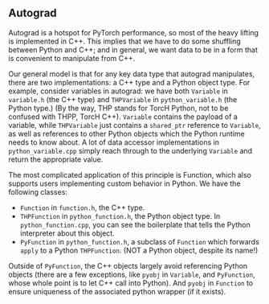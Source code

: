 ## Autograd

Autograd is a hotspot for PyTorch performance, so most of the heavy lifting is
implemented in C++.  This implies that we have to do some shuffling between
Python and C++; and in general, we want data to be in a form that is convenient
to manipulate from C++.

Our general model is that for any key data type that autograd manipulates,
there are two implementations: a C++ type and a Python object type.  For
example, consider variables in autograd: we have both `Variable` in `variable.h`
(the C++ type) and `THPVariable` in `python_variable.h` (the Python type.)
(By the way, THP stands for TorcH Python, not to be confused with THPP, TorcH
C++).  `Variable` contains the payload of a variable, while `THPVariable` just
contains a `shared_ptr` reference to `Variable`, as well as references to other
Python objects which the Python runtime needs to know about.  A lot of
data accessor implementations in `python_variable.cpp` simply reach through
to the underlying `Variable` and return the appropriate value.

The most complicated application of this principle is Function, which also
supports users implementing custom behavior in Python.  We have the following
classes:

* `Function` in `function.h`, the C++ type.
* `THPFunction` in `python_function.h`, the Python object type.  In
  `python_function.cpp`, you can see the boilerplate that tells the Python
  interpreter about this object.
* `PyFunction` in `python_function.h`, a subclass of `Function` which forwards
  `apply` to a Python `THPFunction`. (NOT a Python object, despite its name!)

Outside of `PyFunction`, the C++ objects largely avoid referencing Python
objects (there are a few exceptions, like `pyobj` in `Variable`, and
`PyFunction`, whose whole point is to let C++ call into Python). And `pyobj`
in `Function` to ensure uniqueness of the associated python wrapper (if it exists).
